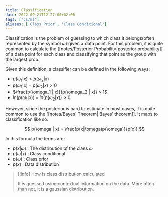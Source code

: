 ```yaml
---
title: Classification
date: 2022-09-21T12:27:00+02:00
tags: ['cs/ml']
aliases: ['Class Prior', 'Class Conditional']
---
```


Classification is the problem of guessing to which class it belongs(often
represented by the symbol $\omega$) given a data point. For this problem, it is
quite common to calculate the [[notes/Posterior Probability|posterior probability]] of a data
point for each class and classifying that point as the group with the largest
prob.  

Given this definition, a classifier can be defined in the following ways:

- $p(\omega_1 | x) > p(\omega_2 | x)$
- $p(\omega_1 | x) - p(\omega_2 | x) > 0$
- $\frac{p(\omega_1 | x)}{p(\omega_2 | x)} > 1$
- $ln(p(\omega_1 | x)) - ln(p(\omega_2 | x)) > 0$

However, since the posterior is hard to estimate in most cases, it is quite
common to use the [[notes/Bayes' Theorem| Bayes' theorem]]. It maps to classification like
so:

$$
p(\omega | x) = \frac{p(x|\omega)p(\omega)}{p(x)}
$$

In this formula the terms are:

- $p(x | \omega)$ : The distribution of the class $\omega$
- $p(\omega|x)$ : Class conditional
- $p(\omega)$ : Class prior
- $p(x)$ : Data distribution


> [!info] How is class distribution calculated
>
> It is guessed using contextual information on the data. More often than not,
> it is a gaussian distribution.
